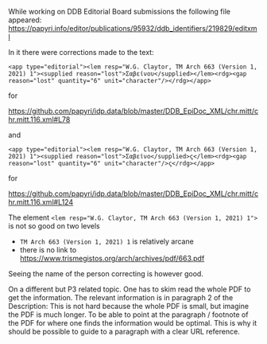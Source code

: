 While working on DDB Editorial Board submissions the following file appeared:
https://papyri.info/editor/publications/95932/ddb_identifiers/219829/editxml

In it there were corrections made to the text:

`<app type="editorial"><lem resp="W.G. Claytor, TM Arch 663 (Version 1, 2021) 1"><supplied reason="lost">Σαβείνου</supplied></lem><rdg><gap reason="lost" quantity="6" unit="character"/></rdg></app>` 

for

https://github.com/papyri/idp.data/blob/master/DDB_EpiDoc_XML/chr.mitt/chr.mitt.116.xml#L78

and

`<app type="editorial"><lem resp="W.G. Claytor, TM Arch 663 (Version 1, 2021) 1"><supplied reason="lost">Σαβεῖνο</supplied>ς</lem><rdg><gap reason="lost" quantity="6" unit="character"/>ς</rdg></app>` 

for

https://github.com/papyri/idp.data/blob/master/DDB_EpiDoc_XML/chr.mitt/chr.mitt.116.xml#L124

The element
`<lem resp="W.G. Claytor, TM Arch 663 (Version 1, 2021) 1">` 
is not so good on two levels
 * `TM Arch 663 (Version 1, 2021) 1` is relatively arcane
 * there is no link to https://www.trismegistos.org/arch/archives/pdf/663.pdf
 
Seeing the name of the person correcting is however good.

On a different but P3 related topic.
One has to skim read the whole PDF to get the information. The relevant information
is in paragraph 2 of the Description: This is not hard because the whole PDF is 
small, but imagine the PDF is much longer.
To be able to point at the paragraph / footnote of the PDF for where one finds 
the information would be optimal.
This is why it should be possible to guide to a paragraph with a clear URL reference.
